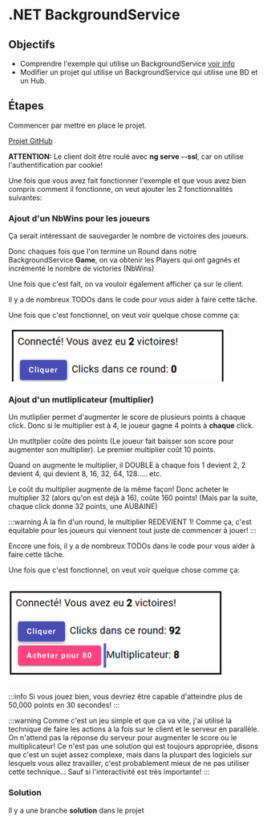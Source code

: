 # .NET BackgroundService

## Objectifs
- Comprendre l'exemple qui utilise un BackgroundService [voir info](/info/BackgroundService)
- Modifier un projet qui utilise un BackgroundService qui utilise une BD et un Hub.

## Étapes

Commencer par mettre en place le projet.

[Projet GitHub](https://github.com/CEM-420-5W5/BackgroundService)

**ATTENTION:** Le client doit être roulé avec **ng serve --ssl**, car on utilise l'authentification par cookie!

Une fois que vous avez fait fonctionner l'exemple et que vous avez bien compris comment il fonctionne, on veut ajouter les 2 fonctionnalités suivantes:

### Ajout d'un NbWins pour les joueurs

Ça serait intéressant de sauvegarder le nombre de victoires des joueurs.

Donc chaques fois que l'on termine un Round dans notre BackgroundService **Game**, on va obtenir les Players qui ont gagnés et incrémenté le nombre de victories (NbWins)

Une fois que c'est fait, on va vouloir également afficher ça sur le client.

Il y a de nombreux TODOs dans le code pour vous aider à faire cette tâche.

Une fois que c'est fonctionnel, on veut voir quelque chose comme ça:

![alt text](image.png)

### Ajout d'un mutliplicateur (multiplier)

Un mutliplier permet d'augmenter le score de plusieurs points à chaque click. Donc si le multiplier est à 4, le joueur gagne 4 points à **chaque** click.

Un mutltplier coûte des points (Le joueur fait baisser son score pour augmenter son multiplier). Le premier multiplier coût 10 points.

Quand on augmente le multiplier, il DOUBLE à chaque fois 1 devient 2, 2 devient 4, qui devient 8, 16, 32, 64, 128..... etc.

Le coût du multiplier augmente de la même façon! Donc acheter le multiplier 32 (alors qu'on est déjà à 16), coûte 160 points! (Mais par la suite, chaque click donne 32 points, une AUBAINE)

:::warning
À la fin d'un round, le multiplier REDEVIENT 1! Comme ça, c'est équitable pour les joueurs qui viennent tout juste de commencer à jouer!
:::

Encore une fois, il y a de nombreux TODOs dans le code pour vous aider à faire cette tâche.

Une fois que c'est fonctionnel, on veut voir quelque chose comme ça:

![alt text](image-1.png)

:::info
Si vous jouez bien, vous devriez être capable d'atteindre plus de 50,000 points en 30 secondes!
:::

:::warning
Comme c'est un jeu simple et que ça va vite, j'ai utilisé la technique de faire les actions à la fois sur le client et le serveur en parallèle. On n'attend pas la réponse du serveur pour augmenter le score ou le multiplicateur! Ce n'est pas une solution qui est toujours appropriée, disons que c'est un sujet assez complexe, mais dans la pluspart des logiciels sur lesquels vous allez travailler, c'est probablement mieux de ne pas utiliser cette technique... Sauf si l'interactivité est très importante!
:::

### Solution

Il y a une branche **solution** dans le projet
